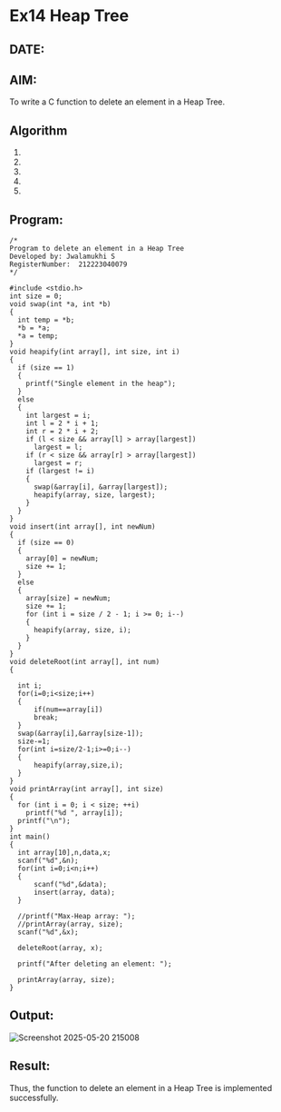 # Ex14 Heap Tree
## DATE:
## AIM:
To write a C function to delete an element in a Heap Tree.

## Algorithm
1. 
2. 
3. 
4.  
5.   

## Program:
```
/*
Program to delete an element in a Heap Tree
Developed by: Jwalamukhi S
RegisterNumber:  212223040079
*/

#include <stdio.h>
int size = 0;
void swap(int *a, int *b)
{
  int temp = *b;
  *b = *a;
  *a = temp;
}
void heapify(int array[], int size, int i)
{
  if (size == 1)
  {
    printf("Single element in the heap");
  }
  else
  {
    int largest = i;
    int l = 2 * i + 1;
    int r = 2 * i + 2;
    if (l < size && array[l] > array[largest])
      largest = l;
    if (r < size && array[r] > array[largest])
      largest = r;
    if (largest != i)
    {
      swap(&array[i], &array[largest]);
      heapify(array, size, largest);
    }
  }
}
void insert(int array[], int newNum)
{
  if (size == 0)
  {
    array[0] = newNum;
    size += 1;
  }
  else
  {
    array[size] = newNum;
    size += 1;
    for (int i = size / 2 - 1; i >= 0; i--)
    {
      heapify(array, size, i);
    }
  }
}
void deleteRoot(int array[], int num)
{
 
  int i;
  for(i=0;i<size;i++)
  {
      if(num==array[i])
      break;
  }
  swap(&array[i],&array[size-1]);
  size-=1;
  for(int i=size/2-1;i>=0;i--)
  {
      heapify(array,size,i);
  }
}
void printArray(int array[], int size)
{
  for (int i = 0; i < size; ++i)
    printf("%d ", array[i]);
  printf("\n");
}
int main()
{
  int array[10],n,data,x;
  scanf("%d",&n);
  for(int i=0;i<n;i++)
  {
      scanf("%d",&data);
      insert(array, data);
  }

  //printf("Max-Heap array: ");
  //printArray(array, size);
  scanf("%d",&x);

  deleteRoot(array, x);

  printf("After deleting an element: ");

  printArray(array, size);
}
```

## Output:

![Screenshot 2025-05-20 215008](https://github.com/user-attachments/assets/f51a5b51-cb16-4ea4-85b6-0349732e8d89)


## Result:
Thus, the function to delete an element in a Heap Tree is implemented successfully.
